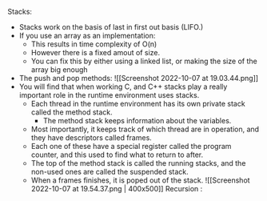 Stacks:
 - Stacks work on the basis of last in first out basis (LIFO.)
 - If you use an array as an implementation:
	 - This results in time complexity of O(n)
	 - However there is a fixed amout of size.
	 - You can fix this by either using a linked list, or making the size of the array big enough
- The push and pop methods: ![[Screenshot 2022-10-07 at 19.03.44.png]] 
- You will find that when working C, and C++ stacks play a really important role in the runtime environment uses stacks.
	- Each thread in the runtime environment has its own private stack called the method stack.
		- The method stack keeps information about the variables.
	- Most importantly, it keeps track of which thread are in operation, and they have descriptors called frames.
	- Each one of these have a special register called the program counter, and this used to find what to return to after.
	- The top of the method stack is called the running stacks, and the non-used ones are called the suspended stack.
	- When a frames finishes, it is poped out of the stack.
				![[Screenshot 2022-10-07 at 19.54.37.png | 400x500]]
Recursion :
